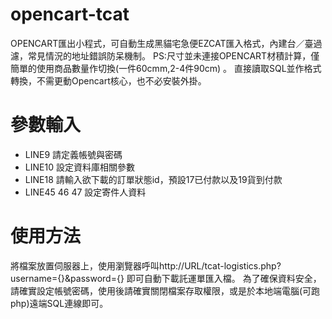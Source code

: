 # opencart-tcat
OPENCART匯出小程式，可自動生成黑貓宅急便EZCAT匯入格式，內建台／臺過濾，常見情況的地址錯誤防呆機制。
PS:尺寸並未連接OPENCART材積計算，僅簡單的使用商品數量作切換(一件60cmm,2-4件90cm) 。
直接讀取SQL並作格式轉換，不需更動Opencart核心，也不必安裝外掛。

# 參數輸入
- LINE9 請定義帳號與密碼
- LINE10 設定資料庫相關參數
- LINE18 請輸入欲下載的訂單狀態id，預設17已付款以及19貨到付款
- LINE45 46 47 設定寄件人資料


# 使用方法
將檔案放置伺服器上，使用瀏覽器呼叫http://URL/tcat-logistics.php?username={}&password={} 即可自動下載託運單匯入檔。
為了確保資料安全，請確實設定帳號密碼，使用後請確實關閉檔案存取權限，或是於本地端電腦(可跑php)遠端SQL連線即可。
